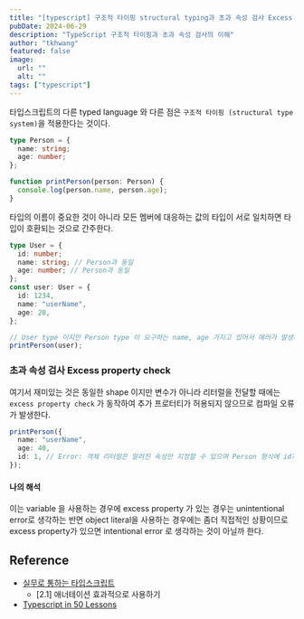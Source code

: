 ```yaml
---
title: "[typescript] 구조적 타이핑 structural typing과 초과 속성 검사 Excess property check"
pubDate: 2024-06-29
description: "TypeScript 구조적 타이핑과 초과 속성 검사의 이해"
author: "tkhwang"
featured: false
image:
  url: ""
  alt: ""
tags: ["typescript"]
---
```


타입스크립트의 다른 typed language 와 다른 점은 `구조적 타이핑 (structural type system)`을 적용한다는 것이다.

```typescript
type Person = {
  name: string;
  age: number;
};

function printPerson(person: Person) {
  console.log(person.name, person.age);
}
```

타입의 이름이 중요한 것이 아니라 모든 멤버에 대응하는 값의 타입이 서로 일치하면 타입이 호환되는 것으로 간주한다.

```typescript
type User = {
  id: number;
  name: string; // Person과 동일
  age: number; // Person과 동일
};
const user: User = {
  id: 1234,
  name: "userName",
  age: 20,
};

// User type 이지만 Person type 이 요구하는 name, age 가지고 있어서 에러가 발생하지 않는다.
printPerson(user);
```

### 초과 속성 검사 Excess property check

여기서 재미있는 것은 동일한 shape 이지만 변수가 아니라 리터럴을 전달할 때에는 `excess property check` 가 동작하여 추가 프로터티가 허용되지 않으므로 컴파일 오류가 발생한다.

```typescript
printPerson({
  name: "userName",
  age: 40,
  id: 1, // Error: 객체 리터럴은 알려진 속성만 지정할 수 있으며 Person 형식에 id가 없습니다
});
```

#### 나의 해석

이는 variable 을 사용하는 경우에 excess property 가 있는 경우는 unintentional error로 생각하는 반면 object literal을 사용하는 경우에는 좀더 직접적인 상황이므로 excess property가 있으면 intentional error 로 생각하는 것이 아닐까 한다.

## Reference

- [실무로 통하는 타입스크립트](https://www.aladin.co.kr/shop/wproduct.aspx?ItemId=341765327)
  - [2.1] 애너테이션 효과적으로 사용하기
- [Typescript in 50 Lessons](https://typescript-book.com/)
